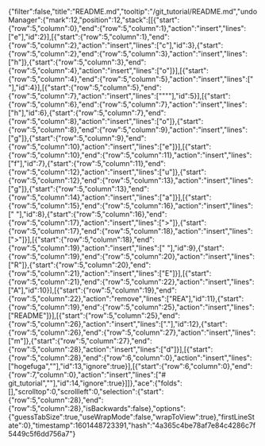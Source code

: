 {"filter":false,"title":"README.md","tooltip":"/git_tutorial/README.md","undoManager":{"mark":12,"position":12,"stack":[[{"start":{"row":5,"column":0},"end":{"row":5,"column":1},"action":"insert","lines":["e"],"id":2}],[{"start":{"row":5,"column":1},"end":{"row":5,"column":2},"action":"insert","lines":["c"],"id":3},{"start":{"row":5,"column":2},"end":{"row":5,"column":3},"action":"insert","lines":["h"]},{"start":{"row":5,"column":3},"end":{"row":5,"column":4},"action":"insert","lines":["o"]}],[{"start":{"row":5,"column":4},"end":{"row":5,"column":5},"action":"insert","lines":[" "],"id":4}],[{"start":{"row":5,"column":5},"end":{"row":5,"column":7},"action":"insert","lines":["\"\""],"id":5}],[{"start":{"row":5,"column":6},"end":{"row":5,"column":7},"action":"insert","lines":["h"],"id":6},{"start":{"row":5,"column":7},"end":{"row":5,"column":8},"action":"insert","lines":["o"]},{"start":{"row":5,"column":8},"end":{"row":5,"column":9},"action":"insert","lines":["g"]},{"start":{"row":5,"column":9},"end":{"row":5,"column":10},"action":"insert","lines":["e"]}],[{"start":{"row":5,"column":10},"end":{"row":5,"column":11},"action":"insert","lines":["f"],"id":7},{"start":{"row":5,"column":11},"end":{"row":5,"column":12},"action":"insert","lines":["u"]},{"start":{"row":5,"column":12},"end":{"row":5,"column":13},"action":"insert","lines":["g"]},{"start":{"row":5,"column":13},"end":{"row":5,"column":14},"action":"insert","lines":["a"]}],[{"start":{"row":5,"column":15},"end":{"row":5,"column":16},"action":"insert","lines":[" "],"id":8},{"start":{"row":5,"column":16},"end":{"row":5,"column":17},"action":"insert","lines":[">"]},{"start":{"row":5,"column":17},"end":{"row":5,"column":18},"action":"insert","lines":[">"]}],[{"start":{"row":5,"column":18},"end":{"row":5,"column":19},"action":"insert","lines":[" "],"id":9},{"start":{"row":5,"column":19},"end":{"row":5,"column":20},"action":"insert","lines":["R"]},{"start":{"row":5,"column":20},"end":{"row":5,"column":21},"action":"insert","lines":["E"]}],[{"start":{"row":5,"column":21},"end":{"row":5,"column":22},"action":"insert","lines":["A"],"id":10}],[{"start":{"row":5,"column":19},"end":{"row":5,"column":22},"action":"remove","lines":["REA"],"id":11},{"start":{"row":5,"column":19},"end":{"row":5,"column":25},"action":"insert","lines":["README"]}],[{"start":{"row":5,"column":25},"end":{"row":5,"column":26},"action":"insert","lines":["."],"id":12},{"start":{"row":5,"column":26},"end":{"row":5,"column":27},"action":"insert","lines":["m"]},{"start":{"row":5,"column":27},"end":{"row":5,"column":28},"action":"insert","lines":["d"]}],[{"start":{"row":5,"column":28},"end":{"row":6,"column":0},"action":"insert","lines":["hogefuga",""],"id":13,"ignore":true}],[{"start":{"row":6,"column":0},"end":{"row":7,"column":0},"action":"insert","lines":["# git_tutorial",""],"id":14,"ignore":true}]]},"ace":{"folds":[],"scrolltop":0,"scrollleft":0,"selection":{"start":{"row":5,"column":28},"end":{"row":5,"column":28},"isBackwards":false},"options":{"guessTabSize":true,"useWrapMode":false,"wrapToView":true},"firstLineState":0},"timestamp":1601448723391,"hash":"4a365c4be78af7e84c4286c7f5449c5f6dd756a7"}